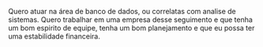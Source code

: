 

Quero atuar na área de banco de dados, ou correlatas com analise de sistemas.
Quero trabalhar em uma empresa desse seguimento e que tenha um bom espirito de equipe, tenha um bom planejamento e que eu possa ter uma estabilidade financeira.

